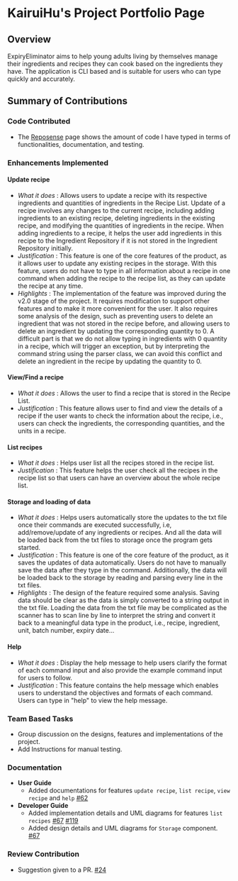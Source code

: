 # KairuiHu's Project Portfolio Page

## Overview
ExpiryEliminator aims to help young adults living by themselves manage their ingredients and recipes they can cook 
based on the ingredients they have.
The application is CLI based and is suitable for users who can type quickly and accurately.

## Summary of Contributions

### Code Contributed

- The [Reposense](https://nus-cs2113-ay2122s1.github.io/tp-dashboard/?search=&sort=groupTitle&sortWithin=title&timeframe=commit&mergegroup=&groupSelect=groupByRepos&breakdown=true&checkedFileTypes=docs~functional-code~test-code~other&since=2021-09-25&tabOpen=true&tabAuthor=vincentlauhl&tabRepo=AY2122S1-CS2113-T16-3%2Ftp%5Bmaster%5D&authorshipIsMergeGroup=false&authorshipFileTypes=docs~functional-code~test-code~other&authorshipIsBinaryFileTypeChecked=false&tabType=authorship)
  page shows the amount of code I have typed in terms of functionalities, documentation, and testing.

### Enhancements Implemented

#### Update recipe
- *What it does* : Allows users to update a recipe with its respective ingredients and quantities of ingredients 
   in the Recipe List. Update of a recipe involves any changes to the current recipe, including adding ingredients to 
   an existing recipe, deleting ingredients in the existing recipe, and modifying the quantities of ingredients in the 
   recipe. When adding ingredients to a recipe, it helps the user add ingredients in this recipe to the
   Ingredient Repository if it is not stored in the Ingredient Repository initially.
- *Justification* : This feature is one of the core features of the product, as it allows user to update any existing 
   recipes in the storage. With this feature, users do not have to type in all information about a 
   recipe in one command when adding the recipe to the recipe list, as they can update the recipe at any time.
- *Highlights* : The implementation of the feature was improved during the v2.0 stage of the project. It requires 
   modification to support other features and to make it more convenient for the user. It also requires some analysis 
   of the design, such as preventing users to delete an ingredient that was not stored in the recipe before, and 
   allowing users to delete an ingredient by updating the corresponding quantity to 0. A difficult part is that we do
   not allow typing in ingredients with 0 quantity in a recipe, which will trigger an exception, but by interpreting 
   the command string using the parser class, we can avoid this conflict and delete an ingredient in the recipe by 
   updating the quantity to 0.


#### View/Find a recipe
- *What it does* : Allows the user to find a recipe that is stored in the Recipe List.
- *Justification* : This feature allows user to find and view the details of a recipe if the user wants to check the 
   information about the recipe, i.e., users can check the ingredients, the corresponding quantities, and the units 
   in a recipe.


#### List recipes
- *What it does* : Helps user list all the recipes stored in the recipe list.
- *Justification* : This feature helps the user check all the recipes in the recipe list so that users can have an 
   overview about the whole recipe list.


#### Storage and loading of data
- *What it does* : Helps users automatically store the updates to the txt file once their commands are executed 
   successfully, i.e, add/remove/update of any ingredients or recipes. And all the data will be loaded back from the 
   txt files to storage once the program gets started.
- *Justification* : This feature is one of the core feature of the product, as it saves the updates of data 
   automatically. Users do not have to manually save the data after they type in the command. Additionally, the data 
   will be loaded back to the storage by reading and parsing every line in the txt files.
- *Highlights* : The design of the feature required some analysis. Saving data should be clear as the data is simply
   converted to a string output in the txt file. Loading the data from the txt file may be complicated as the scanner
   has to scan line by line to interpret the string and convert it back to a meaningful data type in the product,
   i.e., recipe, ingredient, unit, batch number, expiry date...

#### Help
- *What it does* : Display the help message to help users clarify the format of each command input and also provide
   the example command input for users to follow.
- *Justification* : This feature contains the help message which enables users to understand the objectives and formats
   of each command. Users can type in "help" to view the help message.

### Team Based Tasks
- Group discussion on the designs, features and implementations of the project.
- Add Instructions for manual testing.

### Documentation
- **User Guide**
    - Added documentations for features `update recipe`, `list recipe`, `view recipe` and `help` [#62](https://github.com/AY2122S1-CS2113-T16-3/tp/pull/86)
- **Developer Guide**
    - Added implementation details and UML diagrams for features `list recipes` [#67](https://github.com/AY2122S1-CS2113-T16-3/tp/pull/67) [#119](https://github.com/AY2122S1-CS2113-T16-3/tp/pull/119)
    - Added design details and UML diagrams for `Storage` component. [#67](https://github.com/AY2122S1-CS2113-T16-3/tp/pull/67)

### Review Contribution
- Suggestion given to a PR. [#24](https://github.com/AY2122S1-CS2113-T16-3/tp/pull/24)
